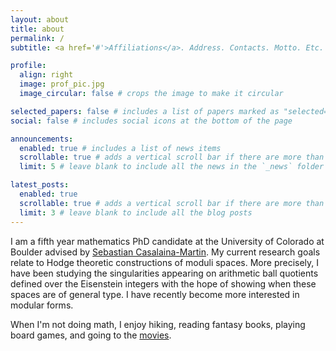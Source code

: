 ```yaml
---
layout: about
title: about
permalink: /
subtitle: <a href='#'>Affiliations</a>. Address. Contacts. Motto. Etc.

profile:
  align: right
  image: prof_pic.jpg
  image_circular: false # crops the image to make it circular

selected_papers: false # includes a list of papers marked as "selected={true}"
social: false # includes social icons at the bottom of the page

announcements:
  enabled: true # includes a list of news items
  scrollable: true # adds a vertical scroll bar if there are more than 3 news items
  limit: 5 # leave blank to include all the news in the `_news` folder

latest_posts:
  enabled: true
  scrollable: true # adds a vertical scroll bar if there are more than 3 new posts items
  limit: 3 # leave blank to include all the blog posts
---
```


I am a fifth year mathematics PhD candidate at the University of Colorado at Boulder advised by [Sebastian Casalaina-Martin](https://math.colorado.edu/~sbc21/). My current research goals relate to Hodge theoretic constructions of moduli spaces. More precisely, I have been studying the singularities appearing on arithmetic ball quotients defined over the Eisenstein integers with the hope of showing when these spaces are of general type. I have recently become more interested in modular forms.

When I'm not doing math, I enjoy hiking, reading fantasy books, playing board games, and going to the [movies](https://letterboxd.com/wattmatson/). 


